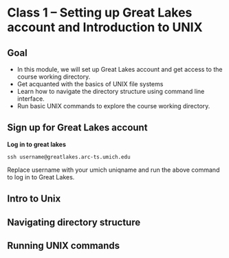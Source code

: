 Class 1 – Setting up Great Lakes account and Introduction to UNIX
=================================================================

Goal
-----

- In this module, we will set up Great Lakes account and get access to the course working directory.  
- Get acquanted with the basics of UNIX file systems
- Learn how to navigate the directory structure using command line interface.
- Run basic UNIX commands to explore the course working directory.

Sign up for Great Lakes account
-------------------------------
**Log in to great lakes**


```
ssh username@greatlakes.arc-ts.umich.edu
```

Replace username with your umich uniqname and run the above command to log in to Great Lakes.

Intro to Unix
-------------

Navigating directory structure
------------------------------

Running UNIX commands
---------------------

